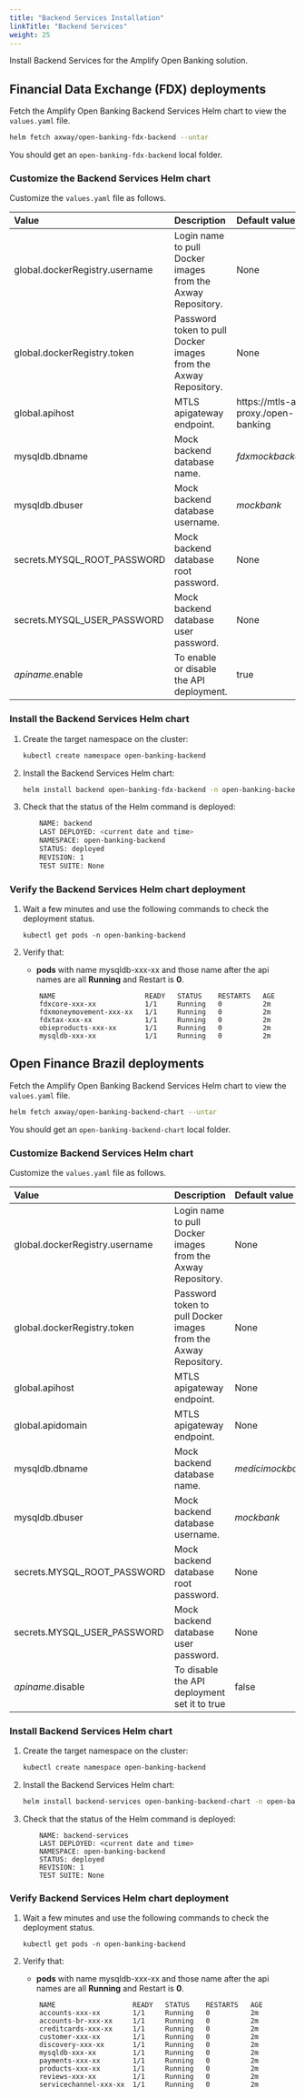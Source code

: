```yaml
---
title: "Backend Services Installation"
linkTitle: "Backend Services"
weight: 25
---
```

Install Backend Services for the Amplify Open Banking solution.

## Financial Data Exchange (FDX) deployments

Fetch the Amplify Open Banking Backend Services Helm chart to view the `values.yaml` file.

```bash
helm fetch axway/open-banking-fdx-backend --untar
```

You should get an `open-banking-fdx-backend` local folder.

### Customize the Backend Services Helm chart

Customize the `values.yaml` file as follows.

| Value         | Description                           | Default value  |
|:------------- |:------------------------------------- |:-------------- |
| global.dockerRegistry.username | Login name to pull Docker images from the Axway Repository. | None |
| global.dockerRegistry.token | Password token to pull Docker images from the Axway Repository. | None |
| global.apihost | MTLS apigateway endpoint. | https://mtls-api-proxy.<domain-name>/open-banking |
| mysqldb.dbname | Mock backend database name. |  *fdxmockbackend* |
| mysqldb.dbuser | Mock backend database username. |  *mockbank* |
| secrets.MYSQL_ROOT_PASSWORD | Mock backend database root password. | None|
| secrets.MYSQL_USER_PASSWORD | Mock backend database user password. | None |
| *apiname*.enable | To enable or disable the API deployment. | true |

### Install the Backend Services Helm chart

1. Create the target namespace on the cluster:

   ```bash
   kubectl create namespace open-banking-backend
   ```

2. Install the Backend Services Helm chart:

   ```bash
   helm install backend open-banking-fdx-backend -n open-banking-backend
   ```

3. Check that the status of the Helm command is deployed:

   ```bash
       NAME: backend
       LAST DEPLOYED: <current date and time>
       NAMESPACE: open-banking-backend
       STATUS: deployed
       REVISION: 1 
       TEST SUITE: None
   ```

### Verify the Backend Services Helm chart deployment

1. Wait a few minutes and use the following commands to check the deployment status.

   ```
   kubectl get pods -n open-banking-backend
   ```

2. Verify that:

   * **pods** with name mysqldb-xxx-xx and those name after the api names are all **Running** and Restart is **0**.

   ```
       NAME                      READY   STATUS    RESTARTS   AGE
       fdxcore-xxx-xx            1/1     Running   0          2m
       fdxmoneymovement-xxx-xx   1/1     Running   0          2m
       fdxtax-xxx-xx             1/1     Running   0          2m
       obieproducts-xxx-xx       1/1     Running   0          2m
       mysqldb-xxx-xx            1/1     Running   0          2m
   ```

## Open Finance Brazil deployments

Fetch the Amplify Open Banking Backend Services Helm chart to view the `values.yaml` file.

```bash
helm fetch axway/open-banking-backend-chart --untar
```

You should get an `open-banking-backend-chart` local folder.

### Customize Backend Services Helm chart

Customize the `values.yaml` file as follows.

| Value         | Description                           | Default value  |
|:------------- |:------------------------------------- |:-------------- |
| global.dockerRegistry.username | Login name to pull Docker images from the Axway Repository. | None |
| global.dockerRegistry.token | Password token to pull Docker images from the Axway Repository. | None |
| global.apihost | MTLS apigateway endpoint. | None |
| global.apidomain | MTLS apigateway endpoint. | None |
| mysqldb.dbname | Mock backend database name. |  *medicimockbackend* |
| mysqldb.dbuser | Mock backend database username. |  *mockbank* |
| secrets.MYSQL_ROOT_PASSWORD | Mock backend database root password. | None|
| secrets.MYSQL_USER_PASSWORD | Mock backend database user password. | None |
| *apiname*.disable | To disable the API deployment set it to true | false |

### Install Backend Services Helm chart

1. Create the target namespace on the cluster:

   ```bash
   kubectl create namespace open-banking-backend
   ```

2. Install the Backend Services Helm chart:

   ```bash
   helm install backend-services open-banking-backend-chart -n open-banking-backend
   ```

3. Check that the status of the Helm command is deployed:

   ```
       NAME: backend-services
       LAST DEPLOYED: <current date and time>
       NAMESPACE: open-banking-backend
       STATUS: deployed
       REVISION: 1 
       TEST SUITE: None
   ```

### Verify Backend Services Helm chart deployment

1. Wait a few minutes and use the following commands to check the deployment status.

   ```
   kubectl get pods -n open-banking-backend
   ```

2. Verify that:

   * **pods** with name mysqldb-xxx-xx and those name after the api names are all **Running** and Restart is **0**.

   ```
       NAME                   READY   STATUS    RESTARTS   AGE
       accounts-xxx-xx        1/1     Running   0          2m
       accounts-br-xxx-xx     1/1     Running   0          2m
       creditcards-xxx-xx     1/1     Running   0          2m
       customer-xxx-xx        1/1     Running   0          2m
       discovery-xxx-xx       1/1     Running   0          2m
       mysqldb-xxx-xx         1/1     Running   0          2m
       payments-xxx-xx        1/1     Running   0          2m
       products-xxx-xx        1/1     Running   0          2m
       reviews-xxx-xx         1/1     Running   0          2m
       servicechannel-xxx-xx  1/1     Running   0          2m
   ```
